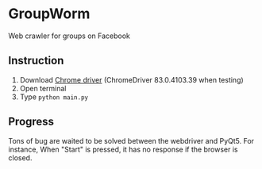 # GroupWorm
Web crawler for groups on Facebook

## Instruction
1. Download [Chrome driver](https://chromedriver.chromium.org/downloads) (ChromeDriver 83.0.4103.39 when testing)
2. Open terminal
3. Type ```python main.py```

## Progress
Tons of bug are waited to be solved between the webdriver and PyQt5. For instance, When "Start" is pressed, it has no response if the browser is closed.
